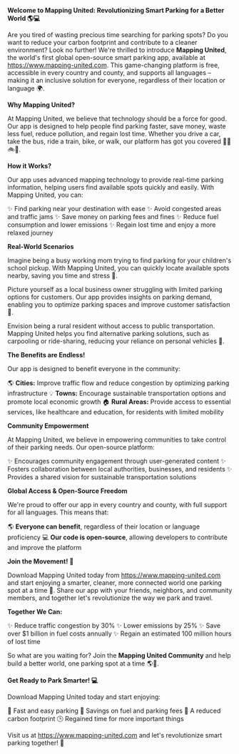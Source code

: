 **Welcome to Mapping United: Revolutionizing Smart Parking for a Better World 🌎💻**

Are you tired of wasting precious time searching for parking spots? Do you want to reduce your carbon footprint and contribute to a cleaner environment? Look no further! We're thrilled to introduce **Mapping United**, the world's first global open-source smart parking app, available at https://www.mapping-united.com. This game-changing platform is free, accessible in every country and county, and supports all languages – making it an inclusive solution for everyone, regardless of their location or language 🌍.

**Why Mapping United?**

At Mapping United, we believe that technology should be a force for good. Our app is designed to help people find parking faster, save money, waste less fuel, reduce pollution, and regain lost time. Whether you drive a car, take the bus, ride a train, bike, or walk, our platform has got you covered 🚗🚌🚲👣.

**How it Works?**

Our app uses advanced mapping technology to provide real-time parking information, helping users find available spots quickly and easily. With Mapping United, you can:

✨ Find parking near your destination with ease
✨ Avoid congested areas and traffic jams
✨ Save money on parking fees and fines
✨ Reduce fuel consumption and lower emissions
✨ Regain lost time and enjoy a more relaxed journey

**Real-World Scenarios**

Imagine being a busy working mom trying to find parking for your children's school pickup. With Mapping United, you can quickly locate available spots nearby, saving you time and stress 🤗.

 Picture yourself as a local business owner struggling with limited parking options for customers. Our app provides insights on parking demand, enabling you to optimize parking spaces and improve customer satisfaction 💼.

Envision being a rural resident without access to public transportation. Mapping United helps you find alternative parking solutions, such as carpooling or ride-sharing, reducing your reliance on personal vehicles 🚗.

**The Benefits are Endless!**

Our app is designed to benefit everyone in the community:

🌎 **Cities:** Improve traffic flow and reduce congestion by optimizing parking infrastructure
💡 **Towns:** Encourage sustainable transportation options and promote local economic growth
🏠 **Rural Areas:** Provide access to essential services, like healthcare and education, for residents with limited mobility

**Community Empowerment**

At Mapping United, we believe in empowering communities to take control of their parking needs. Our open-source platform:

✨ Encourages community engagement through user-generated content
✨ Fosters collaboration between local authorities, businesses, and residents
✨ Provides a shared vision for sustainable transportation solutions

**Global Access & Open-Source Freedom**

We're proud to offer our app in every country and county, with full support for all languages. This means that:

🌎 **Everyone can benefit**, regardless of their location or language proficiency
💻 **Our code is open-source**, allowing developers to contribute and improve the platform

**Join the Movement! 🚀**

Download Mapping United today from https://www.mapping-united.com and start enjoying a smarter, cleaner, more connected world one parking spot at a time 🌟. Share our app with your friends, neighbors, and community members, and together let's revolutionize the way we park and travel.

**Together We Can:**

✨ Reduce traffic congestion by 30%
✨ Lower emissions by 25%
✨ Save over $1 billion in fuel costs annually
✨ Regain an estimated 100 million hours of lost time

So what are you waiting for? Join the **Mapping United Community** and help build a better world, one parking spot at a time 🌎💪.

**Get Ready to Park Smarter! 💻**

Download Mapping United today and start enjoying:

🚗 Fast and easy parking
💸 Savings on fuel and parking fees
🌿 A reduced carbon footprint
🕒 Regained time for more important things

Visit us at https://www.mapping-united.com and let's revolutionize smart parking together! 🎉
